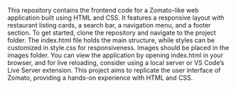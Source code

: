 This repository contains the frontend code for a Zomato-like web application built using HTML and CSS. It features a responsive layout with restaurant listing cards, a search bar, a navigation menu, and a footer section. To get started, clone the repository and navigate to the project folder. The index.html file holds the main structure, while styles can be customized in style.css for responsiveness. Images should be placed in the images folder. You can view the application by opening index.html in your browser, and for live reloading, consider using a local server or VS Code’s Live Server extension. This project aims to replicate the user interface of Zomato, providing a hands-on experience with HTML and CSS.
